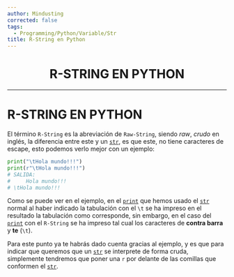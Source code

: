 ```yaml
---
author: Mindusting
corrected: false
tags:
  - Programming/Python/Variable/Str
title: R-String en Python
---
```


<h1 align="center">R-STRING EN PYTHON</h1>

---

# R-STRING EN PYTHON

El término `R-String` es la abreviación de `Raw-String`, siendo *raw*, *crudo* en inglés, la diferencia entre este y un [`str`](py_str.md), es que este, no tiene caracteres de escape, esto podemos verlo mejor con un ejemplo:

```python
print("\tHola mundo!!!")
print(r"\tHola mundo!!!")
# SALIDA:
#     Hola mundo!!!
# \tHola mundo!!!
```

Como se puede ver en el ejemplo, en el [`print`](../py_print.md) que hemos usado el [`str`](py_str.md) normal al haber indicado la tabulación con el `\t` se ha impreso en el resultado la tabulación como corresponde, sin embargo, en el caso del [`print`](../py_print.md) con el `R-String` se ha impreso tal cual los caracteres de **contra barra** y **te** (`\t`).

Para este punto ya te habrás dado cuenta gracias al ejemplo, y es que para indicar que queremos que un [`str`](py_str.md) se interprete de forma cruda, simplemente tendremos que poner una `r` por delante de las comillas que conformen el [`str`](py_str.md).
